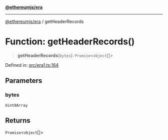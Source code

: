 [**@ethereumjs/era**](../README.md)

***

[@ethereumjs/era](../README.md) / getHeaderRecords

# Function: getHeaderRecords()

> **getHeaderRecords**(`bytes`): `Promise`\<`object`[]\>

Defined in: [src/era1.ts:164](https://github.com/Dargon789/ethereumjs-monorepo/blob/master/packages/era/src/era1.ts#L164)

## Parameters

### bytes

`Uint8Array`

## Returns

`Promise`\<`object`[]\>
